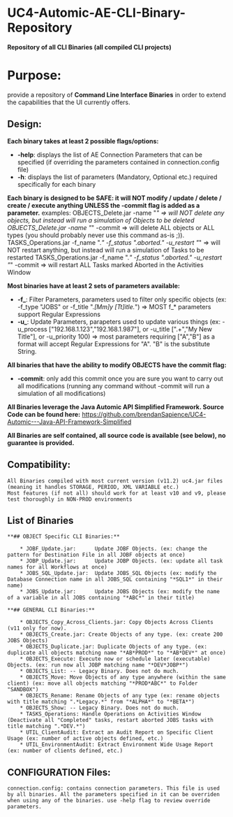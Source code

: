 # UC4-Automic-AE-CLI-Binary-Repository

**Repository of all CLI Binaries (all compiled CLI projects)**

# Purpose:

provide a repository of **Command Line Interface Binaries** in order to extend the capabilities that the UI currently offers.

## Design:

**Each binary takes at least 2 possible flags/options:**
* **-help**: displays the list of AE Connection Parameters that can be specified (if overriding the parameters contained in connection.config file)
* **-h**:    displays the list of parameters (Mandatory, Optional etc.) required specifically for each binary
	
		 
**Each binary is designed to be SAFE: it will NOT modify / update / delete / create / execute anything UNLESS the -commit flag is added as a parameter.**
examples: 
OBJECTS_Delete.jar -name "*" => will NOT delete any objects, but instead will run a simulation of Objects to be deleted
	OBJECTS_Delete.jar -name "*" -commit => will delete ALL objects or ALL types (you should probably never use this command as-is ;)).
	TASKS_Operations.jar -f_name ".*" -f_status ".*aborted.*" -u_restart "*" => will NOT restart anything, but instead will run a simulation of Tasks to be restarted
	TASKS_Operations.jar -f_name ".*" -f_status ".*aborted.*" -u_restart "*" -commit => will restart ALL Tasks marked Aborted in the Activities Window	

**Most binaries have at least 2 sets of parameters available:**
* **-f_**: Filter Parameters, parameters used to filter only specific objects (ex: -f_type "JOBS" or -f_title ".*[Mm]y [Tt]itle.*") => MOST f_* parameters support Regular Expressions
* **-u_**: Update Parameters, parapeters used to update various things (ex: -u_process ["192.168.1.123","192.168.1.987"], or -u_title [".+","My New Title"], or -u_priority 100) => most parameters requiring ["A","B"] as a format will accept Regular Expressions for "A". "B" is the substitute String.  

**All binaries that have the ability to modify OBJECTS have the commit flag:**
* **-commit**: only add this commit once you are sure you want to carry out all modifications (running any command without -commit will run a simulation of all modifications)
	
**All Binaries leverage the Java Automic API Simplified Framework. Source Code can be found here:** https://github.com/brendanSapience/UC4-Automic---Java-API-Framework-Simplified
	
**All Binaries are self contained, all source code is available (see below), no guarantee is provided.**

## Compatibility:

	All Binaries compiled with most current version (v11.2) uc4.jar files (meaning it handles STORAGE, PERIOD, XML VARIABLE etc.)
	Most features (if not all) should work for at least v10 and v9, please test thoroughly in NON-PROD environments

## List of Binaries

	**## OBJECT Specific CLI Binaries:**

		* JOBF_Update.jar:      Update JOBF Objects. (ex: change the pattern for Destination File in all JOBF objects at once)
		* JOBP_Update.jar:      Update JOBP Objects. (ex: update all task names for all Workflows at once)
		* JOBS_SQL_Update.jar:  Update JOBS_SQL Objects (ex: modify the Database Connection name in all JOBS_SQL containing "*SQL1*" in their name)
		* JOBS_Update.jar:      Update JOBS Objects (ex: modify the name of a variable in all JOBS containing "*ABC*" in their title)

	**## GENERAL CLI Binaries:**

		* OBJECTS_Copy_Across_Clients.jar: Copy Objects Across Clients (v11 only for now).
		* OBJECTS_Create.jar: Create Objects of any type. (ex: create 200 JOBS Objects)
		* OBJECTS_Duplicate.jar: Duplicate Objects of any type. (ex: duplicate all objects matching name "*AB*PROD*" to "*AB*DEV*" at once)
		* OBJECTS_Execute: Execute now or schedule later (executable) Objects. (ex: run now all JOBP matching name "*DEV*JOBP*")
		* OBJECTS_List: -- Legacy Binary. Does not do much.
		* OBJECTS_Move: Move Objects of any type anywhere (within the same client) (ex: move all objects matching "*PROD*ABC*" to Folder "SANDBOX")
		* OBJECTS_Rename: Rename Objects of any type (ex: rename objects with title matching ".*Legacy.*" from "*ALPHA*" to "*BETA*")
		* OBJECTS_Show: -- Legacy Binary. Does not do much.
		* TASKS_Operations: Handle Operations on Activities Window (Deactivate all "Completed" tasks, restart aborted JOBS tasks with title matching ".*DEV.*")
		* UTIL_ClientAudit: Extract an Audit Report on Specific Client Usage (ex: number of active objects defined, etc.) 
		* UTIL_EnvironmentAudit: Extract Environment Wide Usage Report (ex: number of clients defined, etc.)

## CONFIGURATION Files:

	connection.config: contains connection parameters. This file is used by all binaries. All the parameters specified in it can be overriden when using any of the binaries. use -help flag to review override parameters.

